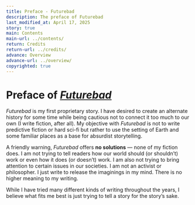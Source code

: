```yaml
---
title: Preface - Futurebad
description: The preface of Futurebad
last_modified_at: April 17, 2025
story: true
main: Contents
main-url: ../contents/
return: Credits
return-url: ../credits/
advance: Overview
advance-url: ../overview/
copyrighted: true
---
```


# Preface of *[Futurebad](../)*
*Futurebad* is my first proprietary story. I have desired to create an alternate history for some time while being cautious not to connect it too much to our own (I write fiction, after all). My objective with *Futurebad* is not to write predictive fiction or hard sci-fi but rather to use the setting of Earth and some familiar places as a base for absurdist storytelling.

A friendly warning, *Futurebad* offers **no solutions** — none of my fiction does. I am not trying to tell readers how our world should (or shouldn’t) work or even how it does (or doesn’t) work. I am also not trying to bring attention to certain issues in our societies. I am not an activist or philosopher. I just write to release the imaginings in my mind. There is no higher meaning to my writing.

While I have tried many different kinds of writing throughout the years, I believe what fits me best is just trying to tell a story for the story’s sake.